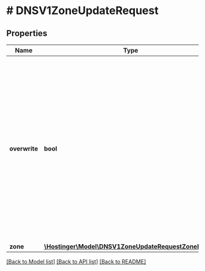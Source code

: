 # # DNSV1ZoneUpdateRequest

## Properties

Name | Type | Description | Notes
------------ | ------------- | ------------- | -------------
**overwrite** | **bool** | If &#x60;true&#x60;, resource records (RRs) matching name and type will be deleted and new RRs will be created, otherwise resource records&#39; ttl&#39;s are updated and new records are appended. If no matching RRs are found, they are created. | [default to true]
**zone** | [**\Hostinger\Model\DNSV1ZoneUpdateRequestZoneInner[]**](DNSV1ZoneUpdateRequestZoneInner.md) |  |

[[Back to Model list]](../../README.md#models) [[Back to API list]](../../README.md#endpoints) [[Back to README]](../../README.md)
